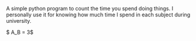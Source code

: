 A simple python program to count the time you spend doing things. I personally use it for knowing how much time I spend in each subject during university.

$ A_B = 3$ 
